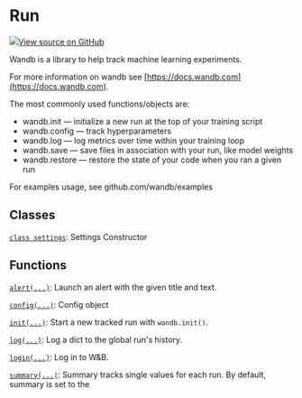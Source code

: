 # Run

[![](https://www.tensorflow.org/images/GitHub-Mark-32px.png)View source on GitHub](https://www.github.com/wandb/client/tree/master/wandb/__init__.py)

Wandb is a library to help track machine learning experiments.

For more information on wandb see [https://docs.wandb.com](https://docs.wandb.com).

The most commonly used functions/objects are:

* wandb.init — initialize a new run at the top of your training script
* wandb.config — track hyperparameters
* wandb.log — log metrics over time within your training loop
* wandb.save — save files in association with your run, like model weights
* wandb.restore — restore the state of your code when you ran a given run

For examples usage, see github.com/wandb/examples

## Classes

[`class settings`](https://github.com/ariG23498/Aritra-Documentation/tree/8583b5a558eb2bf679d5ca37d3ecf0c8a586bd5c/Platform/Library/Run/Run/settings.md): Settings Constructor

## Functions

[`alert(...)`](https://github.com/ariG23498/Aritra-Documentation/tree/8583b5a558eb2bf679d5ca37d3ecf0c8a586bd5c/Platform/Library/Run/Run/alert.md): Launch an alert with the given title and text.

[`config(...)`](https://github.com/ariG23498/Aritra-Documentation/tree/8583b5a558eb2bf679d5ca37d3ecf0c8a586bd5c/Platform/Library/Run/Run/config.md): Config object

[`init(...)`](https://github.com/ariG23498/Aritra-Documentation/tree/8583b5a558eb2bf679d5ca37d3ecf0c8a586bd5c/Platform/Library/Run/Run/init.md): Start a new tracked run with `wandb.init()`.

[`log(...)`](https://github.com/ariG23498/Aritra-Documentation/tree/8583b5a558eb2bf679d5ca37d3ecf0c8a586bd5c/Platform/Library/Run/Run/log.md): Log a dict to the global run's history.

[`login(...)`](https://github.com/ariG23498/Aritra-Documentation/tree/8583b5a558eb2bf679d5ca37d3ecf0c8a586bd5c/Platform/Library/Run/Run/login.md): Log in to W&B.

[`summary(...)`](https://github.com/ariG23498/Aritra-Documentation/tree/8583b5a558eb2bf679d5ca37d3ecf0c8a586bd5c/Platform/Library/Run/Run/summary.md): Summary tracks single values for each run. By default, summary is set to the

